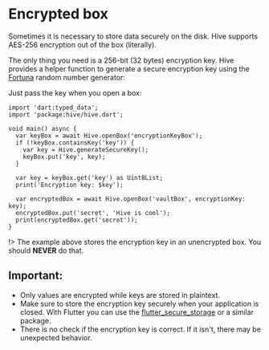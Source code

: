 # Encrypted box

Sometimes it is necessary to store data securely on the disk. Hive supports AES-256 encryption out of the box \(literally\).

The only thing you need is a 256-bit \(32 bytes\) encryption key. Hive provides a helper function to generate a secure encryption key using the [Fortuna](https://en.wikipedia.org/wiki/Fortuna_%28PRNG%29) random number generator:

Just pass the key when you open a box:

```dart:dart:400px
import 'dart:typed_data';
import 'package:hive/hive.dart';

void main() async {
  var keyBox = await Hive.openBox('encryptionKeyBox');
  if (!keyBox.containsKey('key')) {
    var key = Hive.generateSecureKey();
    keyBox.put('key', key);
  }
  
  var key = keyBox.get('key') as Uint8List;
  print('Encryption key: $key');

  var encryptedBox = await Hive.openBox('vaultBox', encryptionKey: key);
  encryptedBox.put('secret', 'Hive is cool');
  print(encryptedBox.get('secret'));
}
```

!> The example above stores the encryption key in an unencrypted box. You should **NEVER** do that.

## Important:

* Only values are encrypted while keys are stored in plaintext.
* Make sure to store the encryption key securely when your application is closed. With Flutter you can use the [flutter\_secure\_storage](https://pub.dev/packages/flutter_secure_storage) or a similar package.
* There is no check if the encryption key is correct. If it isn't, there may be unexpected behavior.



